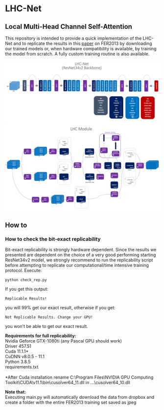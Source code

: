 # LHC-Net
## Local Multi-Head Channel Self-Attention

This repository is intended to provide a quick implementation of the LHC-Net and to replicate the results in this [paper](https://www.dropbox.com/s/ltqykplbjk6ks3g/Rev4.pdf?dl=1) on FER2013 by downloading our trained models or, when hardware compatibility is available, by training the model from scratch. A fully custom training routine is also available.

![Image of LHC_Net](https://github.com/Bodhis4ttva/LHC_Net/blob/main/Images/LHC_Net.jpg)
![Image of LHC_Module2](https://github.com/Bodhis4ttva/LHC_Net/blob/main/Images/LHC_Module2.jpg)

## How to
### How to check the bit-exact replicability
Bit-exact replicability is strongly hardware dependent. Since the results we presented are dependent on the choice of a very good performing starting ResNet34v2 model, we strongly recommend to run the replicability script before attempting to replicate our computational/time intensive training protocol.
Execute:
```
python check_rep.py
```
If you get this output:
```
Replicable Results!
```
you will 99% get our exact result, otherwise if you get:
```
Not Replicable Results. Change your GPU!
```
you won't be able to get our exact result.

**Requirements for full replicability: <br />**
Nvidia Geforce GTX-1080ti (any Pascal GPU should work)<br />
Driver 457.51 <br />
Cuda 11.1.1* <br />
CuDNN v8.0.5 - 11.1 <br />
Python 3.8.5 <br />
requirements.txt
<br />
<br />
*After Cuda installation rename C:\Program Files\NVIDIA GPU Computing Toolkit\CUDA\v11.1\bin\cusolver64_11.dll in ...\cusolver64_10.dll

**Note that:<br />**
Executing main.py will automatically download the data from dropbox and create a folder with the entire FER2013 training set saved as jpeg
